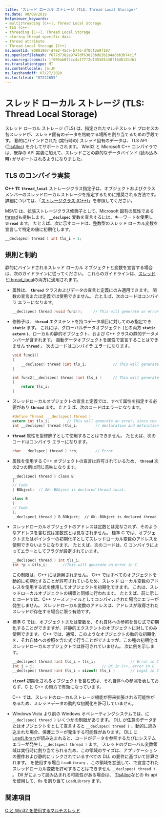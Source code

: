 ```yaml
---
title: 'スレッド ローカル ストレージ (TLS: Thread Local Storage)'
ms.date: 08/09/2019
helpviewer_keywords:
- multithreading [C++], Thread Local Storage
- TLS [C++]
- threading [C++], Thread Local Storage
- storing thread-specific data
- thread attribute
- Thread Local Storage [C++]
ms.assetid: 80801907-d792-45ca-b776-df0cf2e9f197
ms.openlocfilehash: f677d7382a9747df63023bd83b104a6bb3b74c1f
ms.sourcegitcommit: 1f009ab0f2cc4a177f2d1353d5a38f164612bdb1
ms.translationtype: MT
ms.contentlocale: ja-JP
ms.lasthandoff: 07/27/2020
ms.locfileid: "87222655"
---
```

# <a name="thread-local-storage-tls"></a>スレッド ローカル ストレージ (TLS: Thread Local Storage)

スレッド ローカル ストレージ (TLS) は、指定されたマルチスレッド プロセスの各スレッドが、スレッド固有のデータを格納する場所を割り当てるための手段です。 動的にバインドされた (実行時の) スレッド固有のデータは、TLS API ([TlsAlloc](/windows/win32/api/processthreadsapi/nf-processthreadsapi-tlsalloc)) を介してサポートされます。 Win32 と Microsoft C++ コンパイラでは、既存の API 実装に加えて、スレッドごとの静的なデータバインド (読み込み時) がサポートされるようになりました。

## <a name="compiler-implementation-for-tls"></a><a name="_core_compiler_implementation_for_tls"></a>TLS のコンパイラ実装

**C++ 11:** **`thread_local`** ストレージクラス指定子は、オブジェクトおよびクラスメンバーのスレッドローカルストレージを指定するために推奨される方法です。 詳細については、「[ストレージクラス (C++)](../cpp/storage-classes-cpp.md)」を参照してください。

MSVC は、拡張ストレージクラス修飾子として、Microsoft 固有の属性である[thread](../cpp/thread.md)も提供します。 **`__declspec`** 変数を宣言するには、キーワードを使用し **`thread`** ます。 たとえば、次に示すコードは、整数型のスレッド ローカル変数を宣言して特定の値に初期化します。

```C
__declspec( thread ) int tls_i = 1;
```

## <a name="rules-and-limitations"></a>規則と制約

静的にバインドされるスレッド ローカル オブジェクトと変数を宣言する場合は、次のガイドラインに従ってください。 これらのガイドラインは、[スレッド](../cpp/thread.md)と[thread_local](../cpp/storage-classes-cpp.md)の両方に適用されます。

- 属性は、 **`thread`** クラスおよびデータの宣言と定義にのみ適用できます。 関数の宣言または定義では使用できません。 たとえば、次のコードはコンパイラ エラーになります。

    ```C
    __declspec( thread )void func();     // This will generate an error.
    ```

- 修飾子は、 **`thread`** エクステントを持つデータ項目に対してのみ指定でき **`static`** ます。 これには、グローバルデータオブジェクト (との両方 **`static`** **`extern`** )、ローカルの静的オブジェクト、および C++ クラスの静的データメンバーが含まれます。 自動データオブジェクトを属性で宣言することはできません **`thread`** 。 次のコードはコンパイラ エラーになります。

    ```C
    void func1()
    {
        __declspec( thread )int tls_i;            // This will generate an error.
    }

    int func2(__declspec( thread )int tls_i )     // This will generate an error.
    {
        return tls_i;
    }
    ```

- スレッドローカルオブジェクトの宣言と定義では、すべて属性を指定する必要があり **`thread`** ます。 たとえば、次のコードはエラーになります。

    ```C
    #define Thread  __declspec( thread )
    extern int tls_i;        // This will generate an error, since the
    int __declspec( thread )tls_i;        // declaration and definition differ.
    ```

- **`thread`** 属性を型修飾子として使用することはできません。 たとえば、次のコードはコンパイラ エラーになります。

    ```C
    char __declspec( thread ) *ch;        // Error
    ```

- 属性を使用する C++ オブジェクトの宣言は許可されているため、 **`thread`** 次の2つの例は同じ意味になります。

    ```cpp
    __declspec( thread ) class B
    {
    // Code
    } BObject;  // OK--BObject is declared thread local.

    class B
    {
    // Code
    };
    __declspec( thread ) B BObject;  // OK--BObject is declared thread local.
    ```

- スレッドローカルオブジェクトのアドレスは定数とは見なされず、そのようなアドレスを含む式は定数式とは見なされません。 標準 C では、オブジェクトまたはポインターの初期化子としてスレッドローカル変数のアドレスを使用できないようになります。 たとえば、次のコードは、C コンパイラによってエラーとしてフラグが設定されています。

    ```C
    __declspec( thread ) int tls_i;
    int *p = &tls_i;       //This will generate an error in C.
    ```

   この制限は、C++ には適用されません。 C++ ではすべてのオブジェクトを動的に初期化することが許可されているため、スレッド ローカル変数のアドレスを使用する式を使用してオブジェクトを初期化できます。 これは、スレッドローカルオブジェクトの構築と同様に行われます。 たとえば、前に示したコードでは、C++ ソースファイルとしてコンパイルされた場合にエラーが発生しません。 スレッドローカル変数のアドレスは、アドレスが取得されたスレッドが存在する場合に限り有効です。

- 標準 C では、オブジェクトまたは変数を、それ自体への参照を含む式で初期化することができますが、非静的エクステントのオブジェクトに対してのみ使用できます。 C++ では、通常、このようなオブジェクトの動的な初期化を、それ自体への参照を含む式で行うことができますが、この種の初期化はスレッドローカルオブジェクトでは許可されていません。 次に例を示します。

    ```C
    __declspec( thread )int tls_i = tls_i;                // Error in C and C++
    int j = j;                               // OK in C++, error in C
    __declspec( thread )int tls_i = sizeof( tls_i )       // Legal in C and C++
    ```

   **`sizeof`** 初期化されるオブジェクトを含む式は、それ自体への参照を表しておらず、C と C++ の両方で有効になっています。

   C++ では、スレッドのローカルストレージ機能が将来拡張される可能性があるため、スレッドデータの動的な初期化を許可していません。

- Windows Vista より前の Windows オペレーティングシステムでは、に `__declspec( thread )` いくつかの制限があります。 DLL が任意のデータまたはオブジェクトをとして宣言すると `__declspec( thread )` 、動的に読み込まれた場合、保護エラーが発生する可能性があります。 DLL に[LoadLibrary](/windows/win32/api/libloaderapi/nf-libloaderapi-loadlibraryw)が読み込まれると、コードがデータを参照するたびにシステムエラーが発生し `__declspec( thread )` ます。 スレッドのグローバル変数領域は実行時に割り当てられるため、この領域のサイズは、アプリケーションの要件および静的にリンクされているすべての DLL の要件に基づいて計算されます。 を使用する場合 `LoadLibrary` 、この領域を拡張して、で宣言されたスレッドローカル変数を許可することはできません `__declspec( thread )` 。 Dll がによって読み込まれる可能性がある場合は、 [TlsAlloc](/windows/win32/api/processthreadsapi/nf-processthreadsapi-tlsalloc)などの tls api を使用して、tls を割り当て `LoadLibrary` ます。

## <a name="see-also"></a>関連項目

[C と Win32 を使用するマルチスレッド](multithreading-with-c-and-win32.md)
